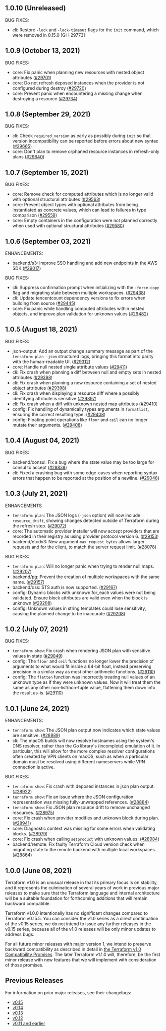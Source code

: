 ## 1.0.10 (Unreleased)

BUG FIXES:

* cli: Restore `-lock` and `-lock-timeout` flags for the `init` command, which were removed in 0.15.0 [GH-29773]

## 1.0.9 (October 13, 2021)

BUG FIXES:

* core: Fix panic when planning new resources with nested object attributes ([#29701](https://github.com/hashicorp/terraform/issues/29701))
* core: Do not refresh deposed instances when the provider is not configured during destroy ([#29720](https://github.com/hashicorp/terraform/issues/29720))
* core: Prevent panic when encountering a missing change when destroying a resource ([#29734](https://github.com/hashicorp/terraform/issues/29734))

## 1.0.8 (September 29, 2021)

BUG FIXES:

* cli: Check `required_version` as early as possibly during `init` so that version incompatibility can be reported before errors about new syntax ([#29665](https://github.com/hashicorp/terraform/issues/29665))
* core: Don't plan to remove orphaned resource instances in refresh-only plans ([#29640](https://github.com/hashicorp/terraform/issues/29640))

## 1.0.7 (September 15, 2021)

BUG FIXES:

* core: Remove check for computed attributes which is no longer valid with optional structural attributes ([#29563](https://github.com/hashicorp/terraform/issues/29563))
* core: Prevent object types with optional attributes from being instantiated as concrete values, which can lead to failures in type comparison ([#29559](https://github.com/hashicorp/terraform/issues/29559))
* core: Empty containers in the configuration were not planned correctly when used with optional structural attributes ([#29580](https://github.com/hashicorp/terraform/issues/29580))

## 1.0.6 (September 03, 2021)

ENHANCEMENTS:

* backend/s3: Improve SSO handling and add new endpoints in the AWS SDK ([#29017](https://github.com/hashicorp/terraform/issues/29017))

BUG FIXES:

* cli: Suppress confirmation prompt when initializing with the `-force-copy` flag and migrating state between multiple workspaces. ([#29438](https://github.com/hashicorp/terraform/issues/29438))
* cli: Update tencentcount dependency versions to fix errors when building from source ([#29445](https://github.com/hashicorp/terraform/issues/29445))
* core: Fix panic while handling computed attributes within nested objects, and improve plan validation for unknown values ([#29482](https://github.com/hashicorp/terraform/issues/29482))

## 1.0.5 (August 18, 2021)

BUG FIXES:

* json-output: Add an output change summary message as part of the `terraform plan -json` structured logs, bringing this format into parity with the human-readable UI. ([#29312](https://github.com/hashicorp/terraform/issues/29312))
* core: Handle null nested single attribute values ([#29411](https://github.com/hashicorp/terraform/issues/29411))
* cli: Fix crash when planning a diff between null and empty sets in nested attributes ([#29398](https://github.com/hashicorp/terraform/issues/29398))
* cli: Fix crash when planning a new resource containing a set of nested object attributes ([#29398](https://github.com/hashicorp/terraform/issues/29398))
* cli: Fix crash when displaying a resource diff where a possibly identifying attribute is sensitive ([#29397](https://github.com/hashicorp/terraform/issues/29397))
* cli: Fix crash when a diff with unknown nested map attributes ([#29410](https://github.com/hashicorp/terraform/issues/29410))
* config: Fix handling of dynamically types arguments in `formatlist`, ensuring the correct resulting type. ([#29408](https://github.com/hashicorp/terraform/issues/29408))
* config: Floating point operations like `floor` and `ceil` can no longer mutate their arguments. ([#29408](https://github.com/hashicorp/terraform/issues/29408))

## 1.0.4 (August 04, 2021)


BUG FIXES:

* backend/consul: Fix a bug where the state value may be too large for consul to accept ([#28838](https://github.com/hashicorp/terraform/issues/28838))
* cli: Fixed a crashing bug with some edge-cases when reporting syntax errors that happen to be reported at the position of a newline. ([#29048](https://github.com/hashicorp/terraform/issues/29048))

## 1.0.3 (July 21, 2021)

ENHANCEMENTS

* `terraform plan`: The JSON logs (`-json` option) will now include `resource_drift`, showing changes detected outside of Terraform during the refresh step. ([#29072](https://github.com/hashicorp/terraform/issues/29072))
* core: The automatic provider installer will now accept providers that are recorded in their registry as using provider protocol version 6. ([#29153](https://github.com/hashicorp/terraform/issues/29153))
* backend/etcdv3: New argument `max_request_bytes` allows larger requests and for the client, to match the server request limit. ([#28078](https://github.com/hashicorp/terraform/issues/28078))

BUG FIXES:

* `terraform plan`: Will no longer panic when trying to render null maps. ([#29207](https://github.com/hashicorp/terraform/issues/29207))
* backend/pg: Prevent the creation of multiple workspaces with the same name. ([#29157](https://github.com/hashicorp/terraform/issues/29157))
* backend/oss: STS auth is now supported. ([#29167](https://github.com/hashicorp/terraform/issues/29167))
* config: Dynamic blocks with unknown for_each values were not being validated. Ensure block attributes are valid even when the block is unknown ([#29208](https://github.com/hashicorp/terraform/issues/29208))
* config: Unknown values in string templates could lose sensitivity, causing the planned change to be inaccurate ([#29208](https://github.com/hashicorp/terraform/issues/29208))

## 1.0.2 (July 07, 2021)

BUG FIXES:

* `terraform show`: Fix crash when rendering JSON plan with sensitive values in state ([#29049](https://github.com/hashicorp/terraform/issues/29049))
* config: The `floor` and `ceil` functions no longer lower the precision of arguments to what would fit inside a 64-bit float, instead preserving precision in a similar way as most other arithmetic functions. ([#29110](https://github.com/hashicorp/terraform/issues/29110))
* config: The `flatten` function was incorrectly treating null values of an unknown type as if they were unknown values. Now it will treat them the same as any other non-list/non-tuple value, flattening them down into the result as-is. ([#29110](https://github.com/hashicorp/terraform/issues/29110))

## 1.0.1 (June 24, 2021)

ENHANCEMENTS:

* `terraform show`: The JSON plan output now indicates which state values are sensitive. ([#28889](https://github.com/hashicorp/terraform/issues/28889))
* cli: The macOS builds will now resolve hostnames using the system's DNS resolver, rather than the Go library's (incomplete) emulation of it. In particular, this will allow for the more complex resolver configurations often created by VPN clients on macOS, such as when a particular domain must be resolved using different nameservers while VPN connection is active.

BUG FIXES:

* `terraform show`: Fix crash with deposed instances in json plan output. ([#28922](https://github.com/hashicorp/terraform/issues/28922))
* `terraform show`: Fix an issue where the JSON configuration representation was missing fully-unwrapped references. ([#28884](https://github.com/hashicorp/terraform/issues/28884))
* `terraform show`: Fix JSON plan resource drift to remove unchanged resources. ([#28975](https://github.com/hashicorp/terraform/issues/28975))
* core: Fix crash when provider modifies and unknown block during plan. ([#28941](https://github.com/hashicorp/terraform/issues/28941))
* core: Diagnostic context was missing for some errors when validating blocks. ([#28979](https://github.com/hashicorp/terraform/issues/28979))
* core: Fix crash when calling `setproduct` with unknown values. ([#28984](https://github.com/hashicorp/terraform/issues/28984))
* backend/remote: Fix faulty Terraform Cloud version check when migrating state to the remote backend with multiple local workspaces. ([#28864](https://github.com/hashicorp/terraform/issues/28864))

## 1.0.0 (June 08, 2021)

Terraform v1.0 is an unusual release in that its primary focus is on stability, and it represents the culmination of several years of work in previous major releases to make sure that the Terraform language and internal architecture will be a suitable foundation for forthcoming additions that will remain backward compatible.

Terraform v1.0.0 intentionally has no significant changes compared to Terraform v0.15.5. You can consider the v1.0 series as a direct continuation of the v0.15 series; we do not intend to issue any further releases in the v0.15 series, because all of the v1.0 releases will be only minor updates to address bugs.

For all future minor releases with major version 1, we intend to preserve backward compatibility as described in detail in [the Terraform v1.0 Compatibility Promises](https://www.terraform.io/docs/language/v1-compatibility-promises.html). The later Terraform v1.1.0 will, therefore, be the first minor release with new features that we will implement with consideration of those promises.

## Previous Releases

For information on prior major releases, see their changelogs:

* [v0.15](https://github.com/hashicorp/terraform/blob/v0.15/CHANGELOG.md)
* [v0.14](https://github.com/hashicorp/terraform/blob/v0.14/CHANGELOG.md)
* [v0.13](https://github.com/hashicorp/terraform/blob/v0.13/CHANGELOG.md)
* [v0.12](https://github.com/hashicorp/terraform/blob/v0.12/CHANGELOG.md)
* [v0.11 and earlier](https://github.com/hashicorp/terraform/blob/v0.11/CHANGELOG.md)
